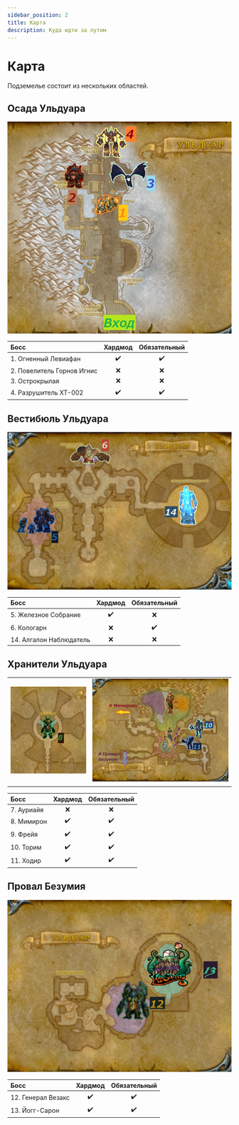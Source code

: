 ```yaml
---
sidebar_position: 2
title: Карта
description: Куда идти за лутом
---
```


# Карта
Подземелье состоит из нескольких областей.

## Осада Ульдуара

![Unos](/img/ulduar/map/1_Осада_Ульдуара.png)

| Босс                       |      Хардмод       |    Обязательный    |
|:---------------------------|:------------------:|:------------------:|
| 1. Огненный Левиафан       | :heavy_check_mark: | :heavy_check_mark: |
| 2. Повелитель Горнов Игнис |        :x:         |        :x:         |
| 3. Острокрылая             |        :x:         |        :x:         |
| 4. Разрушитель XT-002      | :heavy_check_mark: | :heavy_check_mark: |

## Вестибюль Ульдуара

![Duo](/img/ulduar/map/2_Вестибюль_Ульдуара.png)

| Босс                    |      Хардмод       |    Обязательный    |
|:------------------------|:------------------:|:------------------:|
| 5. Железное Собрание    | :heavy_check_mark: |        :x:         |
| 6. Кологарн             |        :x:         | :heavy_check_mark: |
| 14. Алгалон Наблюдатель |        :x:         |        :x:         |

## Хранители Ульдуара

|                                                    |                                              |
|:--------------------------------------------------:|:--------------------------------------------:|
| ![Tres](/img/ulduar/map/3_Хранители_Ульдуара_Мимирон.png) | ![Quatro](/img/ulduar/map/3_Хранители_Ульдуара.png) |
|                                                    |                                              |

| Босс       |      Хардмод       |    Обязательный    |
|:-----------|:------------------:|:------------------:|
| 7. Ауриайя |        :x:         |        :x:         |
| 8. Мимирон | :heavy_check_mark: | :heavy_check_mark: |
| 9. Фрейя   | :heavy_check_mark: | :heavy_check_mark: |
| 10. Торим  | :heavy_check_mark: | :heavy_check_mark: |
| 11. Ходир  | :heavy_check_mark: | :heavy_check_mark: |

## Провал Безумия

![Silku](/img/ulduar/map/4_Провал_Безумия2.png)

| Босс               |      Хардмод       |    Обязательный    |
|:-------------------|:------------------:|:------------------:|
| 12. Генерал Везакс | :heavy_check_mark: | :heavy_check_mark: |
| 13. Йогг-Сарон     | :heavy_check_mark: | :heavy_check_mark: |
